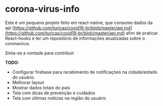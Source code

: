# corona-virus-info

Este é um pequeno projeto feito em react-native, que consome dados da api 
[https://github.com/turicas/covid19-br/blob/master/api.md](https://github.com/turicas/covid19-br/blob/master/api.md) afim de praticar React-hooks e ter um repositório de informações atualizadas sobre o coronavirus.

Sinta-se a vontade para contribuir

**TODO:**

 - Configurar firebase para recebimento de notificações na cidade/estado do usuário. 
 - Melhorar layout
 -  Mostrar dados totais do país
 -  Tela com dicas de prevenção e cuidados 
 - Tela com últimas notícias na região do usuário
